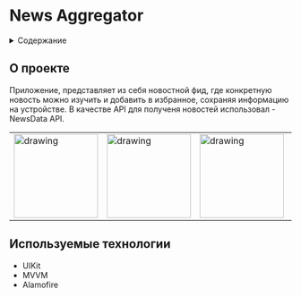 # News Aggregator

<div id="top"></div>

<details>
  <summary>Содержание</summary>
  <ol>
    <li>
      <a href="#о-проекте">О Проекте</a>
    </li>
    <li>
      <a href="#используемые-технологии">Используемые технологии</a>
    </li>
  </ol>
</details>

## О проекте

Приложение, представляет из себя новостной фид, где конкретную новость можно изучить и добавить в избранное, сохраняя информацию на устройстве. В качестве API для полученя новостей использовал - NewsData API.

<table>
  <tr>
    <td>
      <img src="" alt="drawing" width="150"/>
    </td>
    <td>
      <img src="" alt="drawing" width="150"/>
    </td>
    <td>
      <img src="" alt="drawing" width="150"/>
    </td>
    <td>
      <img src="" alt="drawing" width="150"/>
    </td>
  </tr>
</table>

## Используемые технологии

* UIKit
* MVVM
* Alamofire
